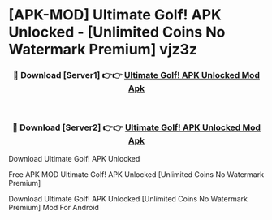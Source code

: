 # [APK-MOD] Ultimate Golf! APK Unlocked - [Unlimited Coins No Watermark Premium] vjz3z



<div align="center">
<h3>🔴 Download [Server1] 👉👉 <a href="https://momento.my/?title=Ultimate_Golf!_APK_Unlocked">Ultimate Golf! APK Unlocked Mod Apk</a></h3><br>

<h3>🔴 Download [Server2] 👉👉 <a href="https://momento.my/?title=Ultimate_Golf!_APK_Unlocked">Ultimate Golf! APK Unlocked Mod Apk</a></h3>
</div>



Download Ultimate Golf! APK Unlocked 

Free APK MOD Ultimate Golf! APK Unlocked [Unlimited Coins No Watermark Premium]

Download Ultimate Golf! APK Unlocked [Unlimited Coins No Watermark Premium] Mod For Android
